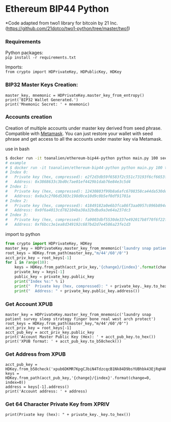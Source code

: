 Ethereum BIP44 Python
================================

*Code adapted from two1 library for bitcoin by 21 Inc. (https://github.com/21dotco/two1-python/tree/master/two1)

### Requirements
Python packages:  
`pip install -r requirements.txt`

Imports:  
`from crypto import HDPrivateKey, HDPublicKey, HDKey`

### BIP32 Master Keys Creation:
```
master_key, mnemonic = HDPrivateKey.master_key_from_entropy()
print('BIP32 Wallet Generated.')  
print('Mnemonic Secret: ' + mnemonic)
```

### Accounts creation
Creation of multiple accounts under master key derived from seed phrase.
Compatible with [Metamask](https://metamask.io). You can just restore your wallet 
with seed phrase and get access to all the accounts under master key via Metamask.

use in bash

```bash
$ docker run -it toanalien/ethereum-bip44-python python main.py 100 seedphrase
# example
# $ docker run -it toanalien/ethereum-bip44-python python main.py 100 there aeroplane curve vent formation doge possible product distinct under spirit lamp
# Index 0:
#   Private key (hex, compressed): e2f2d3db59f6583f2c551c73193f6cf6653fb19cb78da3746fbcf1de0a1a9a1e
#   Address: 0x3868633c3bd0c7ae01ef4429b1dab76e84e3c5d4
# Index 1:
#   Private key (hex, compressed): 12430803f99b8a6afc6708358ca44da530dc197c78de2ac769602ab910a1ee59
#   Address: 0x0a3c2f06d5303c198d0ce10d9c0b5ef0df91701a
# Index 2:
#   Private key (hex, compressed): 41849182a0e6b3fca86f3aa0957c096b894c7bc85fc66c26e405cd1f25d049ee
#   Address: 0x0f6a4013cd782104ba38a32bdba9a3e64a237dc3
# Index 3:
#   Private key (hex, compressed): fa9003dbf5530de337e492017b8f70f6f22f79b9f916ea51119e3e89eebfdd5d
#   Address: 0xf6bcc3e1ea8d349192c687bd2d7e4586a23fe1d3
```

import to python

```python
from crypto import HDPrivateKey, HDKey
master_key = HDPrivateKey.master_key_from_mnemonic('laundry snap patient survey sleep strategy finger bone real west arch protect')
root_keys = HDKey.from_path(master_key,"m/44'/60'/0'")
acct_priv_key = root_keys[-1]
for i in range(10):
    keys = HDKey.from_path(acct_priv_key,'{change}/{index}'.format(change=0, index=i))
    private_key = keys[-1]
    public_key = private_key.public_key
    print("Index %s:" % i)
    print("  Private key (hex, compressed): " + private_key._key.to_hex())
    print("  Address: " + private_key.public_key.address())
```

### Get Account XPUB
```
master_key = HDPrivateKey.master_key_from_mnemonic('laundry snap patient survey sleep strategy finger bone real west arch protect')
root_keys = HDKey.from_path(master_key,"m/44'/60'/0'")
acct_priv_key = root_keys[-1]
acct_pub_key = acct_priv_key.public_key
print('Account Master Public Key (Hex): ' + acct_pub_key.to_hex())
print('XPUB format: ' + acct_pub_key.to_b58check())
```

### Get Address from XPUB
```
acct_pub_key = HDKey.from_b58check('xpub6DKMR7KpgCJbiN4TdzcqcB1Nk84D9bsYUBhbk43EjRqH4RTjz7UgGLZxcQ4JdHBSHDmTUDLApMwYHRQCbbMCPQEtcbVofZEQjFazpGPT1nW')
keys = HDKey.from_path(acct_pub_key,'{change}/{index}'.format(change=0, index=0))
address = keys[-1].address()
print('Account address: ' + address)
```
### Get 64 Character Private Key from XPRIV
```
print(Private key (hex): " + private_key._key.to_hex())

```





